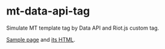 # mt-data-api-tag
Simulate MT template tag by Data API and Riot.js custom tag.

[Sample page](https://masiuchi.github.io/mt-data-api-tag/example/) and [its HTML](https://github.com/masiuchi/mt-data-api-tag/blob/gh-pages/example/index.html).
